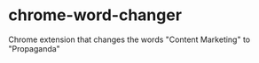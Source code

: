 # chrome-word-changer

Chrome extension that changes the words "Content Marketing" to "Propaganda" 
